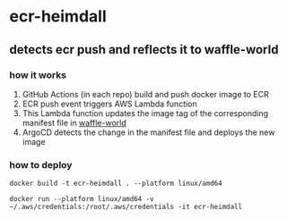 # ecr-heimdall
## detects ecr push and reflects it to waffle-world

### how it works
1. GitHub Actions (in each repo) build and push docker image to ECR
2. ECR push event triggers AWS Lambda function
3. This Lambda function updates the image tag of the corresponding manifest file in [waffle-world](https://github.com/wafflestudio/waffle-world)
4. ArgoCD detects the change in the manifest file and deploys the new image

### how to deploy
```
docker build -t ecr-heimdall . --platform linux/amd64
```
```
docker run --platform linux/amd64 -v ~/.aws/credentials:/root/.aws/credentials -it ecr-heimdall
```
